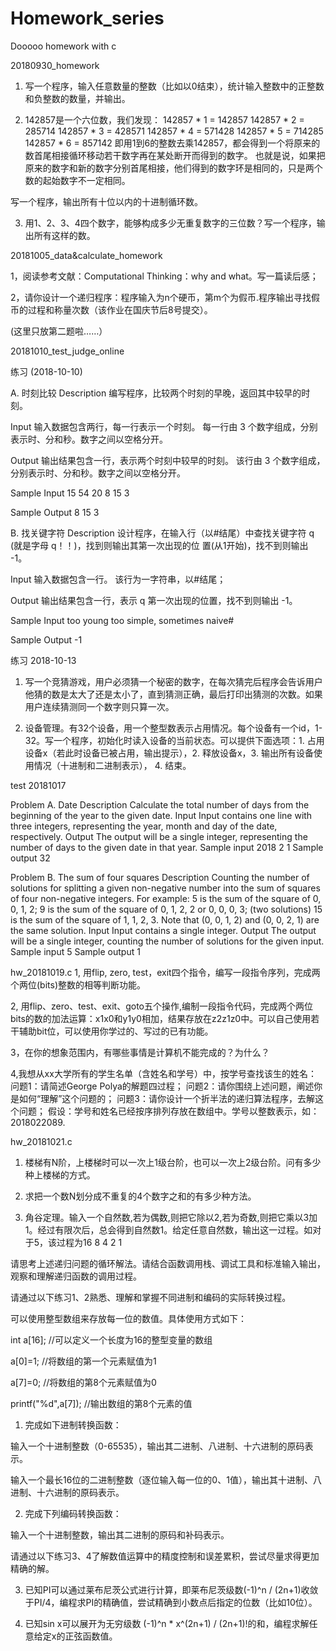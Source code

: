 # Homework_series
Dooooo homework with c

20180930_homework
1. 写一个程序，输入任意数量的整数（比如以0结束），统计输入整数中的正整数和负整数的数量，并输出。

2. 142857是一个六位数，我们发现：
142857 * 1 = 142857
142857 * 2 = 285714
142857 * 3 = 428571
142857 * 4 = 571428
142857 * 5 = 714285
142857 * 6 = 857142
即用1到6的整数去乘142857，都会得到一个将原来的数首尾相接循环移动若干数字再在某处断开而得到的数字。
也就是说，如果把原来的数字和新的数字分别首尾相接，他们得到的数字环是相同的，只是两个数的起始数字不一定相同。

写一个程序，输出所有十位以内的十进制循环数。

3. 用1、2、3、4四个数字，能够构成多少无重复数字的三位数？写一个程序，输出所有这样的数。

20181005_data&calculate_homework

1，阅读参考文献：Computational Thinking：why and what。写一篇读后感；

2，请你设计一个递归程序：程序输入为n个硬币，第m个为假币.程序输出寻找假币的过程和称量次数（该作业在国庆节后8号提交）。

(这里只放第二题啦……）

20181010_test_judge_online

练习 (2018-10-10)

A. 时刻比较
Description
编写程序，比较两个时刻的早晚，返回其中较早的时刻。

Input
输入数据包含两行，每一行表示一个时刻。
每一行由 3 个数字组成，分别表示时、分和秒。数字之间以空格分开。

Output
输出结果包含一行，表示两个时刻中较早的时刻。
该行由 3 个数字组成，分别表示时、分和秒。数字之间以空格分开。

Sample Input
15 54 20
8 15 3

Sample Output
8 15 3

B. 找关键字符
Description
设计程序，在输入行（以#结尾）中查找关键字符 q (就是字母 q！！)，找到则输出其第一次出现的位
置(从1开始)，找不到则输出 -1。

Input
输入数据包含一行。
该行为一字符串，以#结尾；

Output
输出结果包含一行，表示 q 第一次出现的位置，找不到则输出 -1。

Sample Input
too young too simple, sometimes naive#

Sample Output
-1

练习 2018-10-13

1. 写一个竞猜游戏，用户必须猜一个秘密的数字，在每次猜完后程序会告诉用户他猜的数是太大了还是太小了，直到猜测正确，最后打印出猜测的次数。如果用户连续猜测同一个数字则只算一次。

2. 设备管理。有32个设备，用一个整型数表示占用情况。每个设备有一个id，1-32。写一个程序，初始化时读入设备的当前状态。可以提供下面选项：1. 占用设备x（若此时设备已被占用，输出提示），2. 释放设备x，3. 输出所有设备使用情况（十进制和二进制表示）， 4. 结束。

test 20181017

Problem A. Date
Description
Calculate the total number of days from
the beginning of the year to the given date.
Input
Input contains one line with three integers, representing the year, month and day of
the date, respectively. Output
The output will be a single integer, representing the number of days to the
given date in that year. Sample input
2018 2 1
Sample output
32

Problem B. The sum of four squares
Description
Counting the number of solutions for
splitting a given non-negative number into
the sum of squares of four non-negative
integers. For example:
5 is the sum of the square of 0, 0, 1, 2;
9 is the sum of the square of 0, 1, 2, 2 or 0, 0, 0, 3; (two solutions)
15 is the sum of the square of 1, 1, 2, 3. Note that (0, 0, 1, 2) and (0, 0, 2, 1) are
the same solution.
Input
Input contains a single integer. Output
The output will be a single integer, counting the number of solutions for the
given input. Sample input
5
Sample output
1

hw_20181019.c
1, 用flip, zero, test，exit四个指令，编写一段指令序列，完成两个两位(bits)整数的相等判断功能。
 
2, 用flip、zero、test、exit、goto五个操作,编制一段指令代码，完成两个两位bits的数的加法运算：x1x0和y1y0相加，结果存放在z2z1z0中。可以自己使用若干辅助bit位，可以使用你学过的、写过的已有功能。
 
3，在你的想象范围内，有哪些事情是计算机不能完成的？为什么？

4,我想从xx大学所有的学生名单（含姓名和学号）中，按学号查找该生的姓名：
	问题1：请简述George Polya的解题四过程；
	问题2：请你围绕上述问题，阐述你是如何“理解”这个问题的；
	问题3：请你设计一个折半法的递归算法程序，去解这个问题；
	假设：学号和姓名已经按序排列存放在数组中。学号以整数表示，如：2018022089.

hw_20181021.c
 1. 楼梯有N阶，上楼梯时可以一次上1级台阶，也可以一次上2级台阶。问有多少种上楼梯的方式。

2. 求把一个数N划分成不重复的4个数字之和的有多少种方法。

3. 角谷定理。输入一个自然数,若为偶数,则把它除以2,若为奇数,则把它乘以3加1。经过有限次后，总会得到自然数1。给定任意自然数，输出这一过程。如对于5，该过程为16 8 4 2 1



请思考上述递归问题的循环解法。请结合函数调用栈、调试工具和标准输入输出，观察和理解递归函数的调用过程。


请通过以下练习1、2熟悉、理解和掌握不同进制和编码的实际转换过程。



可以使用整型数组来存放每一位的数值。具体使用方式如下：



int a[16]; //可以定义一个长度为16的整型变量的数组

a[0]=1; //将数组的第一个元素赋值为1

a[7]=0; //将数组的第8个元素赋值为0

printf("%d",a[7]); //输出数组的第8个元素的值



1. 完成如下进制转换函数：



输入一个十进制整数（0-65535），输出其二进制、八进制、十六进制的原码表示。

输入一个最长16位的二进制整数（逐位输入每一位的0、1值），输出其十进制、八进制、十六进制的原码表示。



2. 完成下列编码转换函数：



输入一个十进制整数，输出其二进制的原码和补码表示。



请通过以下练习3、4了解数值运算中的精度控制和误差累积，尝试尽量求得更加精确的解。



3. 已知PI可以通过莱布尼茨公式进行计算，即莱布尼茨级数(-1)^n / (2n+1)收敛于PI/4，编程求PI的精确值，尝试精确到小数点后指定的位数（比如10位）。



4.  已知sin x可以展开为无穷级数 (-1)^n * x^(2n+1) / (2n+1)!的和，编程求解任意给定x的正弦函数值。

